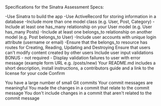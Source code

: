 Specifications for the Sinatra Assessment
Specs:

 -Use Sinatra to build the app
 -Use ActiveRecord for storing information in a database
 -Include more than one model class (e.g. User, Post, Category)
 -Include at least one has_many relationship on your User model (e.g. User has_many Posts)
 -Include at least one belongs_to relationship on another model (e.g. Post belongs_to User)
 -Include user accounts with unique login attribute (username or email)
 -Ensure that the belongs_to resource has routes for Creating, Reading, Updating and Destroying
 Ensure that users can't modify content created by other users
 Include user input validations
 BONUS - not required - Display validation failures to user with error message (example form URL e.g. /posts/new)
 Your README.md includes a short description, install instructions, a contributors guide and a link to the license for your code
Confirm

 You have a large number of small Git commits
 Your commit messages are meaningful
 You made the changes in a commit that relate to the commit message
 You don't include changes in a commit that aren't related to the commit message
